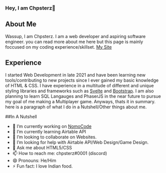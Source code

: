 ### Hey, I am Chpsterz👋

## About Me
Wassup, I am Chpsterz. I am a web developer and aspiring software engineer. you can read more about me here but this page is mainly foccused on my coding experience/skillset. [My Site](https://chpsscode.github.io/)

## Experience
I started Web Development in late 2021 and have been learning new tools/contributing to new projects since I ever gained my basic knowledge of HTML & CSS. I have experience in a multitude of different and unique styling libraries and frameworks such as [Svelte](https://svelte.dev/) and [Bootstrap](https://getbootstrap.com/). I am also planning to learn SQL Langauges and PhaserJS in the near future to pursue my goal of me making a Multiplayer game. Anyways, thats it in summary. here is a paragraph of what I do in a Nutshell/Other things about me.

##In A Nutshell
- 🔭 I’m currently working on [NomoCode](https://nomocode.com/)
- 🌱 I’m currently learning Airtable API
- 👯 I’m looking to collaborate on Websites.
- 🤔 I’m looking for help with Airtable API/Web Design/Game Design.
- 💬 Ask me about HTML5/CSS
- 📫 How to reach me: chpsterz#0001 (discord)
- 😄 Pronouns: He/Him
- ⚡ Fun fact: I love Indian food.

<!--
**ChpssCode/chpsscode** is a ✨ _special_ ✨ repository because its `README.md` (this file) appears on your GitHub profile.

Here are some ideas to get you started:

- 🔭 I’m currently working on ...
- 🌱 I’m currently learning ...
- 👯 I’m looking to collaborate on ...
- 🤔 I’m looking for help with ...
- 💬 Ask me about ...
- 📫 How to reach me: ...
- 😄 Pronouns: ...
- ⚡ Fun fact: ...
-->
